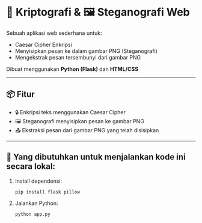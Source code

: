 # 🔐 Kriptografi & 🖼️ Steganografi Web

Sebuah aplikasi web sederhana untuk:
- Caesar Cipher Enkripsi
- Menyisipkan pesan ke dalam gambar PNG (Steganografi)
- Mengekstrak pesan tersembunyi dari gambar PNG

Dibuat menggunakan **Python (Flask)** dan **HTML/CSS**

---

## 📦 Fitur

- 🔒 Enkripsi teks menggunakan Caesar Cipher
- 🖼️ Steganografi menyisipkan pesan ke gambar PNG
- 📤 Ekstraksi pesan dari gambar PNG yang telah disisipkan

---

## 🚀 Yang dibutuhkan untuk menjalankan kode ini secara lokal:

1. Install dependensi:
   ```bash
   pip install flask pillow
2. Jalankan Python:
   ```bash
   python app.py
